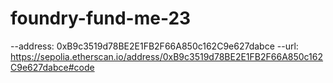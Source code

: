 # foundry-fund-me-23

--address: 0xB9c3519d78BE2E1FB2F66A850c162C9e627dabce
--url: https://sepolia.etherscan.io/address/0xB9c3519d78BE2E1FB2F66A850c162C9e627dabce#code
